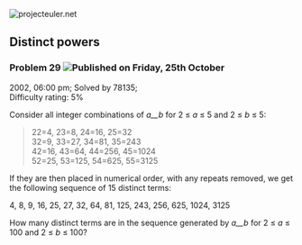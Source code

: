 ![projecteuler.net](images/print_page_logo.png)

## Distinct powers

### Problem 29 ![](images/icon_info.png)Published on Friday, 25th October
2002, 06:00 pm; Solved by 78135;  
Difficulty rating: 5%

Consider all integer combinations of _a__b_ for 2 ≤ _a_ ≤ 5 and 2 ≤ _b_ ≤ 5:

> 22=4, 23=8, 24=16, 25=32  
>  32=9, 33=27, 34=81, 35=243  
>  42=16, 43=64, 44=256, 45=1024  
>  52=25, 53=125, 54=625, 55=3125  
>

If they are then placed in numerical order, with any repeats removed, we get
the following sequence of 15 distinct terms:

4, 8, 9, 16, 25, 27, 32, 64, 81, 125, 243, 256, 625, 1024, 3125

How many distinct terms are in the sequence generated by _a__b_ for 2 ≤ _a_ ≤
100 and 2 ≤ _b_ ≤ 100?

  
  

